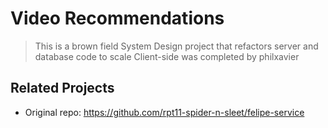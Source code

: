 # Video Recommendations

> This is a brown field System Design project that refactors server and database code to scale
> Client-side was completed by philxavier

## Related Projects

  - Original repo: https://github.com/rpt11-spider-n-sleet/felipe-service
  
